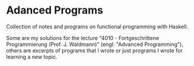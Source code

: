 # Adanced Programs

Collection of notes and programs on functional programming with Haskell.

Some are my solutions for the lecture "4010 - Fortgeschrittene Programmierung (Prof. J. Waldmann)"
(engl: "Advanced Programming"), others are excerpts of programs that I wrote or just programs I wrote for learning a new topic.
